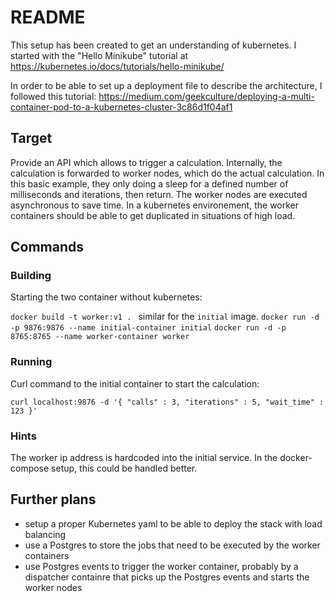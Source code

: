 # README

This setup has been created to get an understanding of kubernetes.  I started
with the "Hello Minikube" tutorial at
https://kubernetes.io/docs/tutorials/hello-minikube/

In order to be able to set up a deployment file to describe the architecture, I
followed this tutorial:
https://medium.com/geekculture/deploying-a-multi-container-pod-to-a-kubernetes-cluster-3c86d1f04af1

## Target

Provide an API which allows to trigger a calculation. Internally, the
calculation is forwarded to worker nodes, which do the actual calculation. In
this basic example, they only doing a sleep for a defined number of milliseconds
and iterations, then return.  The worker nodes are executed asynchronous to save
time.  In a kubernetes environement, the worker containers should be able to get
duplicated in situations of high load. 

## Commands

### Building 

Starting the two container without kubernetes: 

`docker build -t worker:v1 . ` similar for the `initial` image. 
`docker run -d -p 9876:9876 --name initial-container initial`
`docker run -d -p 8765:8765 --name worker-container worker`

### Running

Curl command to the initial container to start the calculation: 

`curl localhost:9876 -d '{ "calls" : 3, "iterations" : 5, "wait_time" : 123 }'`

### Hints

The worker ip address is hardcoded into the initial service. In the
docker-compose setup, this could be handled better.  

## Further plans

- setup a proper Kubernetes yaml to be able to deploy the stack with 
  load balancing 
- use a Postgres to store the jobs that need to be executed by the worker
  containers
- use Postgres events to trigger the worker container, probably by a dispatcher
  containre that picks up the Postgres events and starts the worker nodes
 
